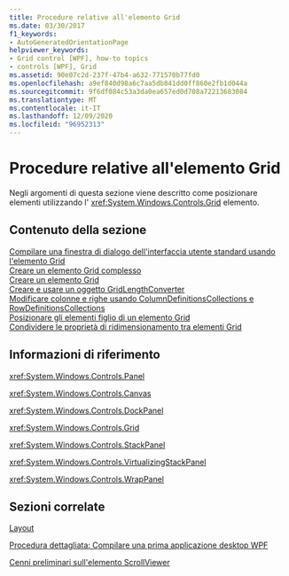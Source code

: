 ```yaml
---
title: Procedure relative all'elemento Grid
ms.date: 03/30/2017
f1_keywords:
- AutoGeneratedOrientationPage
helpviewer_keywords:
- Grid control [WPF], how-to topics
- controls [WPF], Grid
ms.assetid: 90e07c2d-237f-47b4-a632-771570b77fd0
ms.openlocfilehash: a9ef840d98a6c7aa5db841dd0ff860e2fb1d044a
ms.sourcegitcommit: 9f6df084c53a3da0ea657ed0d708a72213683084
ms.translationtype: MT
ms.contentlocale: it-IT
ms.lasthandoff: 12/09/2020
ms.locfileid: "96952313"
---
```

# <a name="grid-how-to-topics"></a>Procedure relative all'elemento Grid
Negli argomenti di questa sezione viene descritto come posizionare elementi utilizzando l' <xref:System.Windows.Controls.Grid> elemento.  
  
## <a name="in-this-section"></a>Contenuto della sezione  
 [Compilare una finestra di dialogo dell'interfaccia utente standard usando l'elemento Grid](how-to-build-a-standard-ui-dialog-box-by-using-grid.md)  
 [Creare un elemento Grid complesso](how-to-create-a-complex-grid.md)  
 [Creare un elemento Grid](how-to-create-a-grid-element.md)  
 [Creare e usare un oggetto GridLengthConverter](how-to-create-and-use-a-gridlengthconverter-object.md)  
 [Modificare colonne e righe usando ColumnDefinitionsCollections e RowDefinitionsCollections](manipulate-columns-and-rows-by-using-columndefinitionscollections.md)  
 [Posizionare gli elementi figlio di un elemento Grid](how-to-position-the-child-elements-of-a-grid.md)  
 [Condividere le proprietà di ridimensionamento tra elementi Grid](how-to-share-sizing-properties-between-grids.md)  
  
## <a name="reference"></a>Informazioni di riferimento  
 <xref:System.Windows.Controls.Panel>  
  
 <xref:System.Windows.Controls.Canvas>  
  
 <xref:System.Windows.Controls.DockPanel>  
  
 <xref:System.Windows.Controls.Grid>  
  
 <xref:System.Windows.Controls.StackPanel>  
  
 <xref:System.Windows.Controls.VirtualizingStackPanel>  
  
 <xref:System.Windows.Controls.WrapPanel>  
  
## <a name="related-sections"></a>Sezioni correlate  
 [Layout](../advanced/layout.md)  
  
 [Procedura dettagliata: Compilare una prima applicazione desktop WPF](../getting-started/walkthrough-my-first-wpf-desktop-application.md)  
  
 [Cenni preliminari sull'elemento ScrollViewer](scrollviewer-overview.md)
